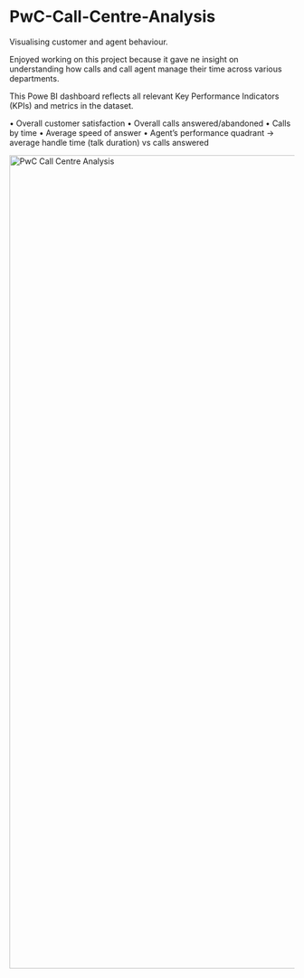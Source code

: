 # PwC-Call-Centre-Analysis
Visualising customer and agent behaviour.


Enjoyed working on this project because it gave ne insight on understanding how calls and call agent manage their time across various departments.

This Powe BI dashboard reflects all relevant Key Performance Indicators (KPIs) and metrics in the dataset.

• Overall customer satisfaction
• Overall calls answered/abandoned
• Calls by time
• Average speed of answer
• Agent’s performance quadrant -> average handle time (talk duration) vs calls answered


<img width="1437" alt="PwC Call Centre Analysis" src="https://user-images.githubusercontent.com/53540261/161660406-e4ffbba1-d90b-40f7-ac89-31350c4ee5da.png">

